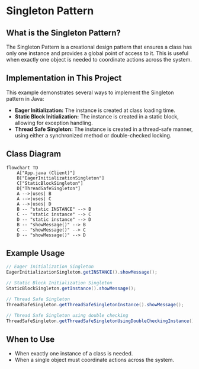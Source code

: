 # Singleton Pattern

## What is the Singleton Pattern?
The Singleton Pattern is a creational design pattern that ensures a class has only one instance and provides a global point of access to it. This is useful when exactly one object is needed to coordinate actions across the system.

## Implementation in This Project
This example demonstrates several ways to implement the Singleton pattern in Java:

- **Eager Initialization:** The instance is created at class loading time.
- **Static Block Initialization:** The instance is created in a static block, allowing for exception handling.
- **Thread Safe Singleton:** The instance is created in a thread-safe manner, using either a synchronized method or double-checked locking.

## Class Diagram
```mermaid
flowchart TD
    A["App.java (Client)"]
    B["EagerInitializationSingleton"]
    C["StaticBlockSingleton"]
    D["ThreadSafeSingleton"]
    A -->|uses| B
    A -->|uses| C
    A -->|uses| D
    B -- "static INSTANCE" --> B
    C -- "static instance" --> C
    D -- "static instance" --> D
    B -- "showMessage()" --> B
    C -- "showMessage()" --> C
    D -- "showMessage()" --> D
```

## Example Usage
```java
// Eager Initialization Singleton
EagerInitializationSingleton.getINSTANCE().showMessage();

// Static Block Initialization Singleton
StaticBlockSingleton.getInstance().showMessage();

// Thread Safe Singleton
ThreadSafeSingleton.getThreadSafeSingletonInstance().showMessage();

// Thread Safe Singleton using double checking
ThreadSafeSingleton.getThreadSafeSingletonUsingDoubleCheckingInstance().showMessage();
```

## When to Use
- When exactly one instance of a class is needed.
- When a single object must coordinate actions across the system.